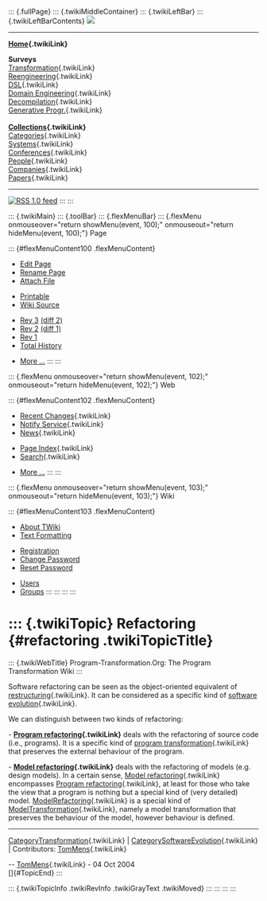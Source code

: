 ::: {.fullPage}
::: {.twikiMiddleContainer}
::: {.twikiLeftBar}
::: {.twikiLeftBarContents}
![](../pub/transformation.gif)

------------------------------------------------------------------------

**[Home](WebHome){.twikiLink}**

**Surveys**\
[Transformation](ProgramTransformation){.twikiLink}\
[Reengineering](ReengineeringWiki){.twikiLink}\
[DSL](DomainSpecificLanguages){.twikiLink}\
[Domain Engineering](DomainEngineering){.twikiLink}\
[Decompilation](DeCompilation){.twikiLink}\
[Generative Progr.](GenerativeProgrammingWiki){.twikiLink}\
\
**[Collections](CategoryCollection){.twikiLink}**\
[Categories](CategoryCategory){.twikiLink}\
[Systems](TransformationSystems){.twikiLink}\
[Conferences](TransformationConferences){.twikiLink}\
[People](TransformationPeople){.twikiLink}\
[Companies](TransformationCompanies){.twikiLink}\
[Papers](CategoryPaper){.twikiLink}

------------------------------------------------------------------------

[![](../pub/rss.gif "RSS 1.0 feed")](WebRss@skin=rss)
:::
:::

::: {.twikiMain}
::: {.toolBar}
::: {.flexMenuBar}
::: {.flexMenu onmouseover="return showMenu(event, 100);" onmouseout="return hideMenu(event, 100);"}
Page

::: {#flexMenuContent100 .flexMenuContent}
-   [Edit
    Page](http://www.program-transformation.org/edit/Transform/Refactoring?t=1536826544)
-   [Rename
    Page](http://www.program-transformation.org/rename/Transform/Refactoring)
-   [Attach
    File](http://www.program-transformation.org/attach/Transform/Refactoring)

<!-- -->

-   [Printable](http://www.program-transformation.org/view/Transform/Refactoring?skin=print.pattern)
-   [Wiki
    Source](http://www.program-transformation.org/view/Transform/Refactoring?skin=text&raw=on&contenttype=text/plain)

<!-- -->

-   [Rev
    3](http://www.program-transformation.org/view/Transform/Refactoring?rev=1.3)
    [(diff 2)](http://www.program-transformation.org/rdiff/Transform/Refactoring?rev1=1.3&rev2=1.2)
-   [Rev
    2](http://www.program-transformation.org/view/Transform/Refactoring?rev=1.2)
    [(diff 1)](http://www.program-transformation.org/rdiff/Transform/Refactoring?rev1=1.2&rev2=1.1)
-   [Rev
    1](http://www.program-transformation.org/view/Transform/Refactoring?rev=1.1)
-   [Total
    History](http://www.program-transformation.org/rdiff/Transform/Refactoring)

<!-- -->

-   [More
    \...](http://www.program-transformation.org/oops/Transform/Refactoring?template=oopsmore&param1=1.3&param2=1.3)
:::
:::

::: {.flexMenu onmouseover="return showMenu(event, 102);" onmouseout="return hideMenu(event, 102);"}
Web

::: {#flexMenuContent102 .flexMenuContent}
-   [Recent Changes](WebChanges){.twikiLink}
-   [Notify Service](WebNotify){.twikiLink}
-   [News](WebNews){.twikiLink}

<!-- -->

-   [Page Index](WebIndex){.twikiLink}
-   [Search](WebSearch){.twikiLink}

<!-- -->

-   [More
    \...](http://www.program-transformation.org/oops/Transform/Refactoring?template=oopsmore&param1=1.3&param2=1.3)
:::
:::

::: {.flexMenu onmouseover="return showMenu(event, 103);" onmouseout="return hideMenu(event, 103);"}
Wiki

::: {#flexMenuContent103 .flexMenuContent}
-   [About
    TWiki](http://www.program-transformation.org/view/TWiki/WebHome)
-   [Text
    Formatting](http://www.program-transformation.org/view/TWiki/TextFormattingRules)

<!-- -->

-   [Registration](http://www.program-transformation.org/view/TWiki/TWikiRegistration)
-   [Change
    Password](http://www.program-transformation.org/view/TWiki/ChangePassword)
-   [Reset
    Password](http://www.program-transformation.org/view/TWiki/ResetPassword)

<!-- -->

-   [Users](http://www.program-transformation.org/view/Main/TWikiUsers)
-   [Groups](http://www.program-transformation.org/view/Main/TWikiGroups)
:::
:::
:::
:::

::: {.twikiTopic}
Refactoring {#refactoring .twikiTopicTitle}
===========

::: {.twikiWebTitle}
Program-Transformation.Org: The Program Transformation Wiki
:::

Software refactoring can be seen as the object-oriented equivalent of
[restructuring](ReStructuring){.twikiLink}. It can be considered as a
specific kind of [software evolution](SoftwareEvolution){.twikiLink}.

We can distinguish between two kinds of refactoring:

\- **[Program refactoring](ProgramRefactoring){.twikiLink}** deals with
the refactoring of source code (i.e., programs). It is a specific kind
of [program transformation](ProgramTransformation){.twikiLink} that
preserves the external behaviour of the program.

\- **[Model refactoring](ModelRefactoring){.twikiLink}** deals with the
refactoring of models (e.g. design models). In a certain sense, [Model
refactoring](ModelRefactoring){.twikiLink} encompasses [Program
refactoring](ProgramRefactoring){.twikiLink}, at least for those who
take the view that a program is nothing but a special kind of (very
detailed) model. [ModelRefactoring](ModelRefactoring){.twikiLink} is a
special kind of [ModelTransformation](ModelTransformation){.twikiLink},
namely a model transformation that preserves the behaviour of the model,
however behaviour is defined.

------------------------------------------------------------------------

[CategoryTransformation](CategoryTransformation){.twikiLink} \|
[CategorySoftwareEvolution](CategorySoftwareEvolution){.twikiLink} \|
Contributors: [TomMens](../Main/TomMens){.twikiLink}

\-- [TomMens](../Main/TomMens){.twikiLink} - 04 Oct 2004\
[]{#TopicEnd}
:::

::: {.twikiTopicInfo .twikiRevInfo .twikiGrayText .twikiMoved}
:::
:::
:::
:::

